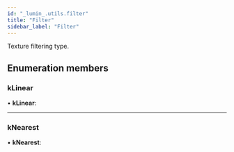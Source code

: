 ```yaml
---
id: "_lumin_.utils.filter"
title: "Filter"
sidebar_label: "Filter"
---
```


Texture filtering type.

## Enumeration members

###  kLinear

• **kLinear**:

___

###  kNearest

• **kNearest**:
